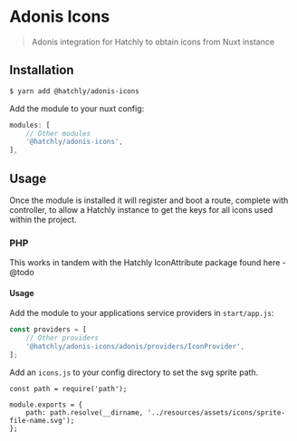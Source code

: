 # Adonis Icons

> Adonis integration for Hatchly to obtain icons from Nuxt instance


## Installation

```sh
$ yarn add @hatchly/adonis-icons
```

Add the module to your nuxt config:

```js
modules: [
    // Other modules
    '@hatchly/adonis-icons',
],
```

## Usage

Once the module is installed it will register and boot a route, complete with controller, to allow a Hatchly instance to get the keys for all icons used within the project.

### PHP

This works in tandem with the Hatchly IconAttribute package found here - @todo 

#### Usage

Add the module to your applications service providers in `start/app.js`:

```js
const providers = [
    // Other providers
    '@hatchly/adonis-icons/adonis/providers/IconProvider',
];
```

Add an `icons.js` to your config directory to set the svg sprite path.

```
const path = require('path');

module.exports = {
    path: path.resolve(__dirname, '../resources/assets/icons/sprite-file-name.svg');
};
```